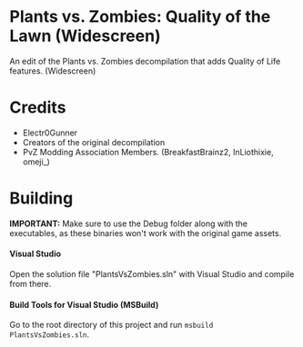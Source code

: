 # Plants vs. Zombies: Quality of the Lawn (Widescreen)
An edit of the Plants vs. Zombies decompilation that adds Quality of Life features. (Widescreen)

# Credits
- Electr0Gunner
- Creators of the original decompilation
- PvZ Modding Association Members. (BreakfastBrainz2, InLiothixie, omeji_)

# Building
**IMPORTANT:** Make sure to use the Debug folder along with the executables, as these binaries won't work with the original game assets.
#### Visual Studio
Open the solution file "PlantsVsZombies.sln" with Visual Studio and compile from there.

#### Build Tools for Visual Studio (MSBuild)
Go to the root directory of this project and run ``` msbuild PlantsVsZombies.sln ```.
